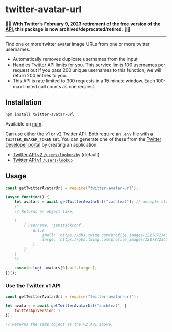 # twitter-avatar-url

🚨🚨 **With Twitter’s February 9, 2023 retirement of the [free version of the API](https://twitter.com/TwitterDev/status/1621026986784337922), this package is now archived/deprecated/retired.** 🚨🚨

---

Find one or more twitter avatar image URLs from one or more twitter usernames. 

* Automatically removes duplicate usernames from the input
* Handles Twitter API limits for you. This service limits 100 usernames per request but if you pass 200 unique usernames to this function, we will return 200 entries to you.
* This API is rate limited to 300 requests in a 15 minute window. Each 100-max limited call counts as one request.

## Installation

```
npm install twitter-avatar-url
```

Available on [npm](https://www.npmjs.com/package/twitter-avatar-url).

Can use either the v1 or v2 Twitter API. Both require an `.env` file with a `TWITTER_BEARER_TOKEN` set. You can generate one of these from the [Twitter Developer portal](https://developer.twitter.com/) by creating an application.

* [Twitter API v2 `/users/lookup/by`](https://developer.twitter.com/en/docs/twitter-api/users/lookup/api-reference/get-users-by) (default)
* [Twitter API v1 `/users/lookup`](https://developer.twitter.com/en/docs/twitter-api/v1/accounts-and-users/follow-search-get-users/api-reference/get-users-lookup)

## Usage

```js
const getTwitterAvatarUrl = require("twitter-avatar-url");

(async function() {
	let avatars = await getTwitterAvatarUrl("zachleat"); // accepts string or array of strings
	/*
	// Returns an object like:

	[
		{ username: 'jamstackconf',
			url:{
				small: 'https://pbs.twimg.com/profile_images/1217872345651609603/-Ybv2ifT_normal.jpg',
				large: 'https://pbs.twimg.com/profile_images/1217872345651609603/-Ybv2ifT_400x400.jpg'
			}
		}
	]
	*/

	console.log( avatars[0].url.large );
})();
```

### Use the Twitter v1 API

```js
const getTwitterAvatarUrl = require("twitter-avatar-url");

let avatars = await getTwitterAvatarUrl("zachleat", {
	twitterApiVersion: 1
});

// Returns the same object as the v2 API above.
```